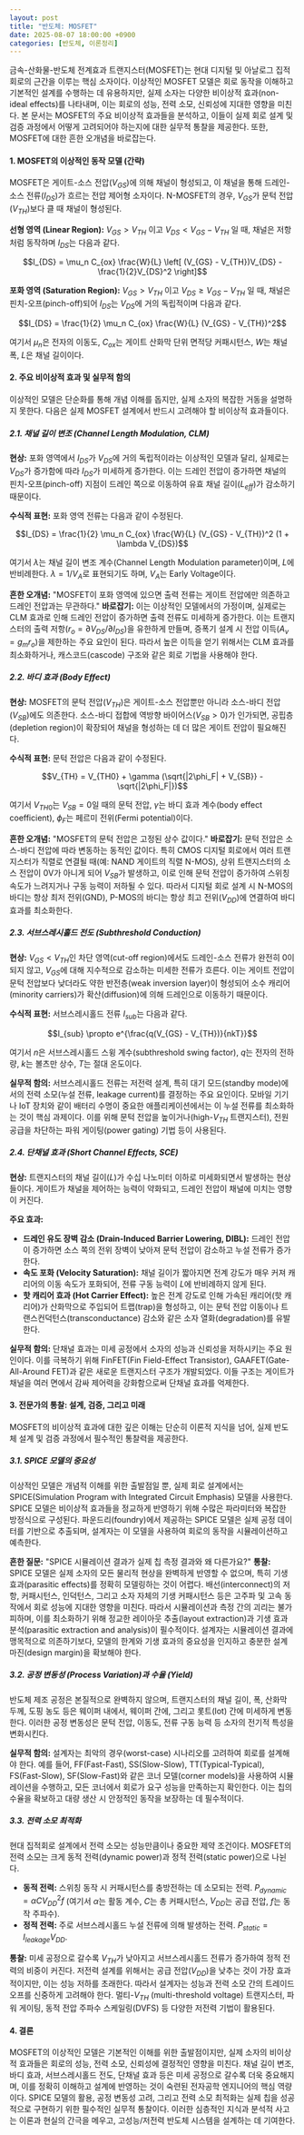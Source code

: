 ```yaml
---
layout: post
title: "반도체: MOSFET"
date: 2025-08-07 18:00:00 +0900
categories: [반도체, 이론정리]
---
```


금속-산화물-반도체 전계효과 트랜지스터(MOSFET)는 현대 디지털 및 아날로그 집적회로의 근간을 이루는 핵심 소자이다. 이상적인 MOSFET 모델은 회로 동작을 이해하고 기본적인 설계를 수행하는 데 유용하지만, 실제 소자는 다양한 비이상적 효과(non-ideal effects)를 나타내며, 이는 회로의 성능, 전력 소모, 신뢰성에 지대한 영향을 미친다. 본 문서는 MOSFET의 주요 비이상적 효과들을 분석하고, 이들이 실제 회로 설계 및 검증 과정에서 어떻게 고려되어야 하는지에 대한 실무적 통찰을 제공한다. 또한, MOSFET에 대한 흔한 오개념을 바로잡는다.

#### 1. MOSFET의 이상적인 동작 모델 (간략)

MOSFET은 게이트-소스 전압($V_{GS}$)에 의해 채널이 형성되고, 이 채널을 통해 드레인-소스 전류($I_{DS}$)가 흐르는 전압 제어형 소자이다. N-MOSFET의 경우, $V_{GS}$가 문턱 전압($V_{TH}$)보다 클 때 채널이 형성된다.

**선형 영역 (Linear Region):** $V_{GS} > V_{TH}$ 이고 $V_{DS} < V_{GS} - V_{TH}$ 일 때, 채널은 저항처럼 동작하며 $I_{DS}$는 다음과 같다.

$$I_{DS} = \mu_n C_{ox} \frac{W}{L} \left[ (V_{GS} - V_{TH})V_{DS} - \frac{1}{2}V_{DS}^2 \right]$$

**포화 영역 (Saturation Region):** $V_{GS} > V_{TH}$ 이고 $V_{DS} \ge V_{GS} - V_{TH}$ 일 때, 채널은 핀치-오프(pinch-off)되어 $I_{DS}$는 $V_{DS}$에 거의 독립적이며 다음과 같다.

$$I_{DS} = \frac{1}{2} \mu_n C_{ox} \frac{W}{L} (V_{GS} - V_{TH})^2$$

여기서 $\mu_n$은 전자의 이동도, $C_{ox}$는 게이트 산화막 단위 면적당 커패시턴스, $W$는 채널 폭, $L$은 채널 길이이다.

#### 2. 주요 비이상적 효과 및 실무적 함의

이상적인 모델은 단순화를 통해 개념 이해를 돕지만, 실제 소자의 복잡한 거동을 설명하지 못한다. 다음은 실제 MOSFET 설계에서 반드시 고려해야 할 비이상적 효과들이다.

##### 2.1. 채널 길이 변조 (Channel Length Modulation, CLM)

**현상:** 포화 영역에서 $I_{DS}$가 $V_{DS}$에 거의 독립적이라는 이상적인 모델과 달리, 실제로는 $V_{DS}$가 증가함에 따라 $I_{DS}$가 미세하게 증가한다. 이는 드레인 전압이 증가하면 채널의 핀치-오프(pinch-off) 지점이 드레인 쪽으로 이동하여 유효 채널 길이($L_{eff}$)가 감소하기 때문이다.

**수식적 표현:** 포화 영역 전류는 다음과 같이 수정된다.

$$I_{DS} = \frac{1}{2} \mu_n C_{ox} \frac{W}{L} (V_{GS} - V_{TH})^2 (1 + \lambda V_{DS})$$

여기서 $\lambda$는 채널 길이 변조 계수(Channel Length Modulation parameter)이며, $L$에 반비례한다. $\lambda = 1/V_A$로 표현되기도 하며, $V_A$는 Early Voltage이다.

**흔한 오개념:** "MOSFET이 포화 영역에 있으면 출력 전류는 게이트 전압에만 의존하고 드레인 전압과는 무관하다."
**바로잡기:** 이는 이상적인 모델에서의 가정이며, 실제로는 CLM 효과로 인해 드레인 전압이 증가하면 출력 전류도 미세하게 증가한다. 이는 트랜지스터의 출력 저항($r_o = \partial V_{DS} / \partial I_{DS}$)을 유한하게 만들며, 증폭기 설계 시 전압 이득($A_v = g_m r_o$)을 제한하는 주요 요인이 된다. 따라서 높은 이득을 얻기 위해서는 CLM 효과를 최소화하거나, 캐스코드(cascode) 구조와 같은 회로 기법을 사용해야 한다.

##### 2.2. 바디 효과 (Body Effect)

**현상:** MOSFET의 문턱 전압($V_{TH}$)은 게이트-소스 전압뿐만 아니라 소스-바디 전압($V_{SB}$)에도 의존한다. 소스-바디 접합에 역방향 바이어스($V_{SB} > 0$)가 인가되면, 공핍층(depletion region)이 확장되어 채널을 형성하는 데 더 많은 게이트 전압이 필요해진다.

**수식적 표현:** 문턱 전압은 다음과 같이 수정된다.

$$V_{TH} = V_{TH0} + \gamma (\sqrt{|2\phi_F| + V_{SB}} - \sqrt{|2\phi_F|})$$

여기서 $V_{TH0}$는 $V_{SB}=0$일 때의 문턱 전압, $\gamma$는 바디 효과 계수(body effect coefficient), $\phi_F$는 페르미 전위(Fermi potential)이다.

**흔한 오개념:** "MOSFET의 문턱 전압은 고정된 상수 값이다."
**바로잡기:** 문턱 전압은 소스-바디 전압에 따라 변동하는 동적인 값이다. 특히 CMOS 디지털 회로에서 여러 트랜지스터가 직렬로 연결될 때(예: NAND 게이트의 직렬 N-MOS), 상위 트랜지스터의 소스 전압이 0V가 아니게 되어 $V_{SB}$가 발생하고, 이로 인해 문턱 전압이 증가하여 스위칭 속도가 느려지거나 구동 능력이 저하될 수 있다. 따라서 디지털 회로 설계 시 N-MOS의 바디는 항상 최저 전위(GND), P-MOS의 바디는 항상 최고 전위($V_{DD}$)에 연결하여 바디 효과를 최소화한다.

##### 2.3. 서브스레시홀드 전도 (Subthreshold Conduction)

**현상:** $V_{GS} < V_{TH}$인 차단 영역(cut-off region)에서도 드레인-소스 전류가 완전히 0이 되지 않고, $V_{GS}$에 대해 지수적으로 감소하는 미세한 전류가 흐른다. 이는 게이트 전압이 문턱 전압보다 낮더라도 약한 반전층(weak inversion layer)이 형성되어 소수 캐리어(minority carriers)가 확산(diffusion)에 의해 드레인으로 이동하기 때문이다.

**수식적 표현:** 서브스레시홀드 전류 $I_{sub}$는 다음과 같다.

$$I_{sub} \propto e^{\frac{q(V_{GS} - V_{TH})}{nkT}}$$

여기서 $n$은 서브스레시홀드 스윙 계수(subthreshold swing factor), $q$는 전자의 전하량, $k$는 볼츠만 상수, $T$는 절대 온도이다.

**실무적 함의:** 서브스레시홀드 전류는 저전력 설계, 특히 대기 모드(standby mode)에서의 전력 소모(누설 전류, leakage current)를 결정하는 주요 요인이다. 모바일 기기나 IoT 장치와 같이 배터리 수명이 중요한 애플리케이션에서는 이 누설 전류를 최소화하는 것이 핵심 과제이다. 이를 위해 문턱 전압을 높이거나(high-$V_{TH}$ 트랜지스터), 전원 공급을 차단하는 파워 게이팅(power gating) 기법 등이 사용된다.

##### 2.4. 단채널 효과 (Short Channel Effects, SCE)

**현상:** 트랜지스터의 채널 길이($L$)가 수십 나노미터 이하로 미세화되면서 발생하는 현상들이다. 게이트가 채널을 제어하는 능력이 약화되고, 드레인 전압이 채널에 미치는 영향이 커진다.

**주요 효과:**

*   **드레인 유도 장벽 감소 (Drain-Induced Barrier Lowering, DIBL):** 드레인 전압이 증가하면 소스 쪽의 전위 장벽이 낮아져 문턱 전압이 감소하고 누설 전류가 증가한다.
*   **속도 포화 (Velocity Saturation):** 채널 길이가 짧아지면 전계 강도가 매우 커져 캐리어의 이동 속도가 포화되어, 전류 구동 능력이 $L$에 반비례하지 않게 된다.
*   **핫 캐리어 효과 (Hot Carrier Effect):** 높은 전계 강도로 인해 가속된 캐리어(핫 캐리어)가 산화막으로 주입되어 트랩(trap)을 형성하고, 이는 문턱 전압 이동이나 트랜스컨덕턴스(transconductance) 감소와 같은 소자 열화(degradation)를 유발한다.

**실무적 함의:** 단채널 효과는 미세 공정에서 소자의 성능과 신뢰성을 저하시키는 주요 원인이다. 이를 극복하기 위해 FinFET(Fin Field-Effect Transistor), GAAFET(Gate-All-Around FET)과 같은 새로운 트랜지스터 구조가 개발되었다. 이들 구조는 게이트가 채널을 여러 면에서 감싸 제어력을 강화함으로써 단채널 효과를 억제한다.

#### 3. 전문가의 통찰: 설계, 검증, 그리고 미래

MOSFET의 비이상적 효과에 대한 깊은 이해는 단순히 이론적 지식을 넘어, 실제 반도체 설계 및 검증 과정에서 필수적인 통찰력을 제공한다.

##### 3.1. SPICE 모델의 중요성

이상적인 모델은 개념적 이해를 위한 출발점일 뿐, 실제 회로 설계에서는 SPICE(Simulation Program with Integrated Circuit Emphasis) 모델을 사용한다. SPICE 모델은 비이상적 효과들을 정교하게 반영하기 위해 수많은 파라미터와 복잡한 방정식으로 구성된다. 파운드리(foundry)에서 제공하는 SPICE 모델은 실제 공정 데이터를 기반으로 추출되며, 설계자는 이 모델을 사용하여 회로의 동작을 시뮬레이션하고 예측한다.

**흔한 질문:** "SPICE 시뮬레이션 결과가 실제 칩 측정 결과와 왜 다른가요?"
**통찰:** SPICE 모델은 실제 소자의 모든 물리적 현상을 완벽하게 반영할 수 없으며, 특히 기생 효과(parasitic effects)를 정확히 모델링하는 것이 어렵다. 배선(interconnect)의 저항, 커패시턴스, 인덕턴스, 그리고 소자 자체의 기생 커패시턴스 등은 고주파 및 고속 동작에서 회로 성능에 지대한 영향을 미친다. 따라서 시뮬레이션과 측정 간의 괴리는 불가피하며, 이를 최소화하기 위해 정교한 레이아웃 추출(layout extraction)과 기생 효과 분석(parasitic extraction and analysis)이 필수적이다. 설계자는 시뮬레이션 결과에 맹목적으로 의존하기보다, 모델의 한계와 기생 효과의 중요성을 인지하고 충분한 설계 마진(design margin)을 확보해야 한다.

##### 3.2. 공정 변동성 (Process Variation)과 수율 (Yield)

반도체 제조 공정은 본질적으로 완벽하지 않으며, 트랜지스터의 채널 길이, 폭, 산화막 두께, 도핑 농도 등은 웨이퍼 내에서, 웨이퍼 간에, 그리고 롯트(lot) 간에 미세하게 변동한다. 이러한 공정 변동성은 문턱 전압, 이동도, 전류 구동 능력 등 소자의 전기적 특성을 변화시킨다.

**실무적 함의:** 설계자는 최악의 경우(worst-case) 시나리오를 고려하여 회로를 설계해야 한다. 예를 들어, FF(Fast-Fast), SS(Slow-Slow), TT(Typical-Typical), FS(Fast-Slow), SF(Slow-Fast)와 같은 코너 모델(corner models)을 사용하여 시뮬레이션을 수행하고, 모든 코너에서 회로가 요구 성능을 만족하는지 확인한다. 이는 칩의 수율을 확보하고 대량 생산 시 안정적인 동작을 보장하는 데 필수적이다.

##### 3.3. 전력 소모 최적화

현대 집적회로 설계에서 전력 소모는 성능만큼이나 중요한 제약 조건이다. MOSFET의 전력 소모는 크게 동적 전력(dynamic power)과 정적 전력(static power)으로 나뉜다.

*   **동적 전력:** 스위칭 동작 시 커패시턴스를 충방전하는 데 소모되는 전력. $P_{dynamic} = \alpha C V_{DD}^2 f$ (여기서 $\alpha$는 활동 계수, $C$는 총 커패시턴스, $V_{DD}$는 공급 전압, $f$는 동작 주파수).
*   **정적 전력:** 주로 서브스레시홀드 누설 전류에 의해 발생하는 전력. $P_{static} = I_{leakage} V_{DD}$.

**통찰:** 미세 공정으로 갈수록 $V_{TH}$가 낮아지고 서브스레시홀드 전류가 증가하여 정적 전력의 비중이 커진다. 저전력 설계를 위해서는 공급 전압($V_{DD}$)을 낮추는 것이 가장 효과적이지만, 이는 성능 저하를 초래한다. 따라서 설계자는 성능과 전력 소모 간의 트레이드오프를 신중하게 고려해야 한다. 멀티-$V_{TH}$ (multi-threshold voltage) 트랜지스터, 파워 게이팅, 동적 전압 주파수 스케일링(DVFS) 등 다양한 저전력 기법이 활용된다.

#### 4. 결론

MOSFET의 이상적인 모델은 기본적인 이해를 위한 출발점이지만, 실제 소자의 비이상적 효과들은 회로의 성능, 전력 소모, 신뢰성에 결정적인 영향을 미친다. 채널 길이 변조, 바디 효과, 서브스레시홀드 전도, 단채널 효과 등은 미세 공정으로 갈수록 더욱 중요해지며, 이를 정확히 이해하고 설계에 반영하는 것이 숙련된 전자공학 엔지니어의 핵심 역량이다. SPICE 모델의 활용, 공정 변동성 고려, 그리고 전력 소모 최적화는 실제 칩을 성공적으로 구현하기 위한 필수적인 실무적 통찰이다. 이러한 심층적인 지식과 분석적 사고는 이론과 현실의 간극을 메우고, 고성능/저전력 반도체 시스템을 설계하는 데 기여한다.
